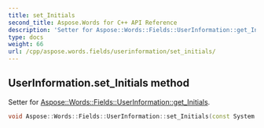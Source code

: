```yaml
---
title: set_Initials
second_title: Aspose.Words for C++ API Reference
description: 'Setter for Aspose::Words::Fields::UserInformation::get_Initials.'
type: docs
weight: 66
url: /cpp/aspose.words.fields/userinformation/set_initials/
---
```

## UserInformation.set_Initials method


Setter for [Aspose::Words::Fields::UserInformation::get_Initials](../get_initials/).

```cpp
void Aspose::Words::Fields::UserInformation::set_Initials(const System::String &value)
```

